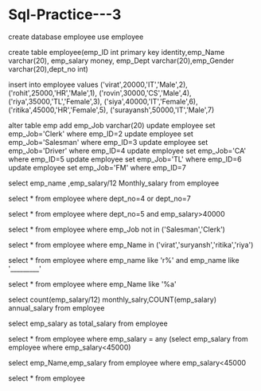 # Sql-Practice---3

create database employee
use employee

create table employee(emp_ID int primary key identity,emp_Name varchar(20),
emp_salary money, emp_Dept varchar(20),emp_Gender varchar(20),dept_no int)



insert into employee values
('virat',20000,'IT','Male',2),
('rohit',25000,'HR','Male',1),
('rovin',30000,'CS','Male',4),
('riya',35000,'TL','Female',3),
('siya',40000,'IT','Female',6),
('ritika',45000,'HR','Female',5),
('surayansh',50000,'IT','Male',7)


alter table emp add emp_Job varchar(20)
update employee set emp_Job='Clerk' where emp_ID=2
update employee set emp_Job='Salesman' where emp_ID=3
update employee set emp_Job='Driver' where emp_ID=4
update employee set emp_Job='CA' where emp_ID=5
update employee set emp_Job='TL' where emp_ID=6
update employee set emp_Job='FM' where emp_ID=7


select emp_name ,emp_salary/12  Monthly_salary from employee

select * from employee where dept_no=4 or dept_no=7

select * from employee where dept_no=5 and emp_salary>40000

select * from employee where emp_Job not in ('Salesman','Clerk')

select * from employee where emp_Name in ('virat','suryansh','ritika','riya')

select * from employee where emp_name like 'r%' and emp_name like '_________'

select * from employee where emp_Name like '%a' 

select count(emp_salary/12) monthly_salry,COUNT(emp_salary) 
annual_salary from employee

select emp_salary as total_salary from employee

select * from  employee where  emp_salary = any
(select emp_salary from employee where emp_salary<45000)

select emp_Name,emp_salary from employee where emp_salary<45000

select * from employee

